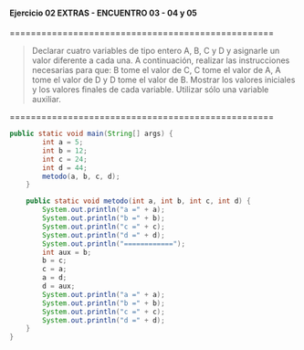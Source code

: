#### Ejercicio 02 EXTRAS - ENCUENTRO 03 - 04 y 05
==================================================
> Declarar cuatro variables de tipo entero A, B, C y D y asignarle un valor diferente a cada una. A continuación, realizar las instrucciones necesarias para que: B tome el valor de C, C tome el valor de A, A tome el valor de D y D tome el valor de B. Mostrar los valores iniciales y los valores finales de cada variable. Utilizar sólo una variable auxiliar.

==================================================
```java
public static void main(String[] args) {
        int a = 5;
        int b = 12;
        int c = 24;
        int d = 44;
        metodo(a, b, c, d);
    }

    public static void metodo(int a, int b, int c, int d) {
        System.out.println("a =" + a);
        System.out.println("b =" + b);
        System.out.println("c =" + c);
        System.out.println("d =" + d);
        System.out.println("============");
        int aux = b;
        b = c;
        c = a;
        a = d;
        d = aux;
        System.out.println("a =" + a);
        System.out.println("b =" + b);
        System.out.println("c =" + c);
        System.out.println("d =" + d);
    }
}
```
